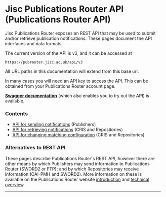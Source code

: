 # Jisc Publications Router API (Publications Router API)

Jisc Publications Router exposes an REST API that may be used to submit and/or retrieve publication notifications. These pages document the API interfaces and data formats.

The current version of the API is v3, and it can be accessed at

    https://pubrouter.jisc.ac.uk/api/v3

All URL paths in this documentation will extend from this base url.

In many cases you will need an API key to access the API.  This can be obtained from your Publications Router account page.

**[Swagger documentation](https://jisc-services.github.io/Public-Documentation/)** (which also enables you to try out the API) is available.

### Contents ###

* [API for sending notifications](./Send.md) (Publishers)
* [API for retrieving notifications](./Retrieve.md) (CRIS and Repositories)
* [API for changing matching configuration](./Config.md) (CRIS and Repositories)

### Alternatives to REST API ###

These pages describe Publications Router's REST API, however there are other means by which Publishers may send information to Publications Router (SWORD2 or FTP); and by which Repositories may receive information (OAI-PMH and SWORD2).  More information on these is available on the  Publications Router website [introduction](https://pubrouter.jisc.ac.uk/about/) and [technical overview](https://pubrouter.jisc.ac.uk/about/resources/).

---
